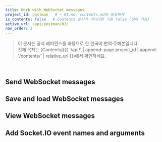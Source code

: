 ```yaml
---
title: Work with WebSocket messages
project_id: postman   # ← 01.md, contents.md와 동일하게
is_contents: false   # Contents 문서가 아니라면 기본 false (생략 가능)
active_url: /api/postman/03/
nav_order: 3  
---
```


> 이 문서는 공식 레퍼런스를 바탕으로 한 한국어 번역·주해본입니다.  
> 전체 목차는 [Contents]({{ '/api/' | append: page.project_id | append: '/contents/' | relative_url }})에서 확인하세요.

<br>

## Send WebSocket messages
## Save and load WebSocket messages
## View WebSocket messages
## Add Socket.IO event names and arguments
